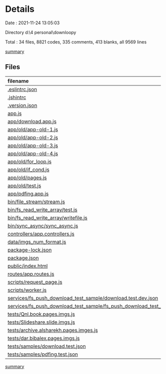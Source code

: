 # Details

Date : 2021-11-24 13:05:03

Directory d:\4 personal\downloopy

Total : 34 files,  8821 codes, 335 comments, 413 blanks, all 9569 lines

[summary](results.md)

## Files
| filename | language | code | comment | blank | total |
| :--- | :--- | ---: | ---: | ---: | ---: |
| [.eslintrc.json](/.eslintrc.json) | JSON | 13 | 0 | 1 | 14 |
| [.jshintrc](/.jshintrc) | JSON | 61 | 48 | 10 | 119 |
| [.version.json](/.version.json) | JSON | 12 | 0 | 0 | 12 |
| [app.js](/app.js) | JavaScript | 16 | 2 | 6 | 24 |
| [app/download.app.js](/app/download.app.js) | JavaScript | 56 | 13 | 22 | 91 |
| [app/old/app-old-1.js](/app/old/app-old-1.js) | JavaScript | 23 | 45 | 10 | 78 |
| [app/old/app-old-2.js](/app/old/app-old-2.js) | JavaScript | 229 | 1 | 28 | 258 |
| [app/old/app-old-3.js](/app/old/app-old-3.js) | JavaScript | 229 | 1 | 28 | 258 |
| [app/old/app-old-4.js](/app/old/app-old-4.js) | JavaScript | 157 | 74 | 49 | 280 |
| [app/old/for_loop.js](/app/old/for_loop.js) | JavaScript | 17 | 3 | 6 | 26 |
| [app/old/if_cond.js](/app/old/if_cond.js) | JavaScript | 17 | 3 | 5 | 25 |
| [app/old/pages.js](/app/old/pages.js) | JavaScript | 101 | 0 | 9 | 110 |
| [app/old/test.js](/app/old/test.js) | JavaScript | 536 | 10 | 43 | 589 |
| [app/pdfing.app.js](/app/pdfing.app.js) | JavaScript | 40 | 4 | 13 | 57 |
| [bin/file_stream/stream.js](/bin/file_stream/stream.js) | JavaScript | 60 | 29 | 7 | 96 |
| [bin/fs_read_write_array/test.js](/bin/fs_read_write_array/test.js) | JavaScript | 1 | 0 | 0 | 1 |
| [bin/fs_read_write_array/writefile.js](/bin/fs_read_write_array/writefile.js) | JavaScript | 18 | 2 | 4 | 24 |
| [bin/sync_async/sync_async.js](/bin/sync_async/sync_async.js) | JavaScript | 5 | 2 | 0 | 7 |
| [controllers/app.controllers.js](/controllers/app.controllers.js) | JavaScript | 83 | 35 | 31 | 149 |
| [data/imgs_num_format.js](/data/imgs_num_format.js) | JavaScript | 6 | 5 | 0 | 11 |
| [package-lock.json](/package-lock.json) | JSON | 6,114 | 0 | 1 | 6,115 |
| [package.json](/package.json) | JSON | 45 | 0 | 1 | 46 |
| [public/index.html](/public/index.html) | HTML | 82 | 4 | 18 | 104 |
| [routes/app.routes.js](/routes/app.routes.js) | JavaScript | 7 | 2 | 3 | 12 |
| [scripts/request_page.js](/scripts/request_page.js) | JavaScript | 35 | 3 | 8 | 46 |
| [scripts/worker.js](/scripts/worker.js) | JavaScript | 0 | 0 | 1 | 1 |
| [services/fs_push_download_test_sample/download.test.dev.json](/services/fs_push_download_test_sample/download.test.dev.json) | JSON | 41 | 0 | 0 | 41 |
| [services/fs_push_download_test_sample/fs_push_download_test_sample.js](/services/fs_push_download_test_sample/fs_push_download_test_sample.js) | JavaScript | 23 | 6 | 10 | 39 |
| [tests/Qnl.book.pages.imgs.js](/tests/Qnl.book.pages.imgs.js) | JavaScript | 636 | 25 | 61 | 722 |
| [tests/Slideshare.slide.imgs.js](/tests/Slideshare.slide.imgs.js) | JavaScript | 40 | 5 | 14 | 59 |
| [tests/archive.alsharekh.pages.imges.js](/tests/archive.alsharekh.pages.imges.js) | JavaScript | 56 | 13 | 23 | 92 |
| [tests/dar.bibalex.pages.imgs.js](/tests/dar.bibalex.pages.imgs.js) | JavaScript | 0 | 0 | 1 | 1 |
| [tests/samples/download.test.json](/tests/samples/download.test.json) | JSON | 50 | 0 | 0 | 50 |
| [tests/samples/pdfing.test.json](/tests/samples/pdfing.test.json) | JSON | 12 | 0 | 0 | 12 |

[summary](results.md)
